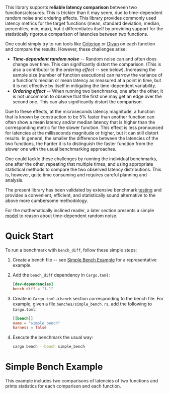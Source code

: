 This library supports **reliable latency comparison** between two functions/closures. This is trickier than it may seem, due to time-dependent random noise and ordering effects. This library provides commonly used latency metrics for the target functions (mean, standard deviation, median, percentiles, min, max), but it differentiates itself by providing support for the statistically rigorous comparison of latencies between two functions.

One could simply try to run tools like [Criterion](https://crates.io/crates/criterion) or [Divan](https://crates.io/crates/divan) on each function and compare the results. However, these challenges arise:

- ***Time-dependent random noise*** -- Random noise can and often does change over time. This can significantly distort the comparison. (This is also a contributor to the *ordering effect* -- see below). Increasing the sample size (number of function executions) can narrow the variance of a function's median or mean latency as measured at a point in time, but it is not effective by itself in mitigating the time-dependent variability.
- ***Ordering effect*** -- When running two benchmarks, one after the other, it is not uncommon to observe that the first one may get an edge over the second one. This can also significantly distort the comparison.

Due to these effects, at the microseconds latency magnitude, a function that is known by construction to be 5% faster than another function can often show a mean latency and/or median latency that is higher than the corresponding metric for the slower function. This effect is less pronounced for latencies at the milliseconds magnitude or higher, but it can still distort results. In general, the smaller the difference between the latencies of the two functions, the harder it is to distinguish the faster function from the slower one with the usual benchmarking approaches.

One could tackle these challenges by running the individual benchmarks, one after the other, repeating that multiple times, and using appropriate statistical methods to compare the two observed latency distributions. This is, however, quite time consuming and requires careful planning and analysis.

The present library has been validated by extensive benchmark [testing](#testing) and provides a convenient, efficient, and statistically sound alternative to the above more cumbersome methodology.

For the mathematically inclined reader, a later section presents a simple [model](#a-model-of-time-dependent-random-noise) to reason about time-dependent random noise.

# Quick Start

To run a benchmark with `bench_diff`, follow these simple steps:

1. Create a bench file -- see [Simple Bench Example](#simple-bench-example) for a representative example.

1. Add the `bench_diff` dependency in `Cargo.toml`:

   ```toml
   [dev-dependencies]
   bench_diff = "1.1"
   ```

1. Create in `Cargo.toml` a `bench` section corresponding to the bench file. For example, given a file `benches/simple_bench.rs`, add the following to `Cargo.toml`:

   ```toml
   [[bench]]
   name = "simple_bench"
   harness = false
   ```

1. Execute the benchmark the usual way:
   
   ```bash
   cargo bench --bench simple_bench
   ```

# Simple Bench Example

This example includes two comparisons of latencies of two functions and prints statistics for each comparison and each function.

